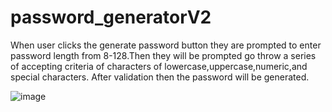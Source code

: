 # password_generatorV2
When user clicks the generate password button they are prompted to enter password length from 8-128.Then they will be prompted
go throw a series of accepting criteria of characters of lowercase,uppercase,numeric,and special characters. After validation then the password will be generated.  

![image](https://user-images.githubusercontent.com/93025440/145518802-9c723a9a-fa5a-4e86-8921-32de93383531.png)
